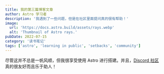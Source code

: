 ```yaml
---
title: 我的第三篇博客文章
author: Astro 学习者
description: '我遇到了一些问题，但是在社区里面提问真的很有帮助！'
image:
  url: 'https://docs.astro.build/assets/rays.webp'
  alt: 'Thumbnail of Astro rays.'
pubDate: 2022-07-15
category: '读书笔记'
tags: ['astro', 'learning in public', 'setbacks', 'community']
---
```


尽管这并不总是一帆风顺，但我很享受使用 Astro 进行搭建。并且，[Discord 社区](https://astro.build/chat)真的很友好而且乐于助人！
